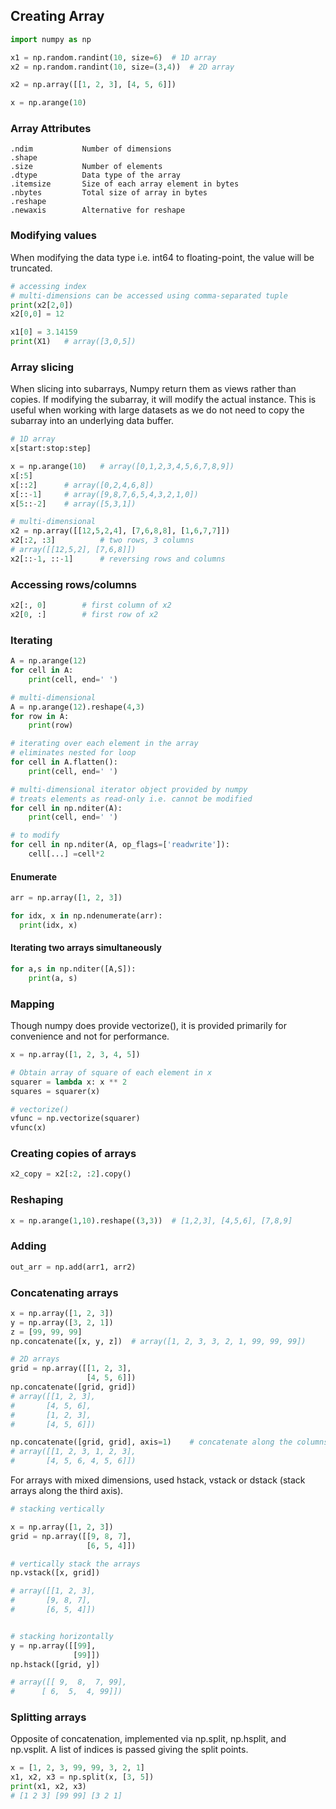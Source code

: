 ## Creating Array

```py
import numpy as np

x1 = np.random.randint(10, size=6)  # 1D array
x2 = np.random.randint(10, size=(3,4))  # 2D array

x2 = np.array([[1, 2, 3], [4, 5, 6]])

x = np.arange(10)
```

### Array Attributes

```
.ndim           Number of dimensions
.shape
.size           Number of elements
.dtype          Data type of the array
.itemsize       Size of each array element in bytes
.nbytes         Total size of array in bytes
.reshape
.newaxis        Alternative for reshape
```

### Modifying values

When modifying the data type i.e. int64 to floating-point, the value will be truncated.

```py
# accessing index
# multi-dimensions can be accessed using comma-separated tuple
print(x2[2,0])
x2[0,0] = 12

x1[0] = 3.14159
print(X1)   # array([3,0,5])
```

### Array slicing

When slicing into subarrays, Numpy return them as views rather than copies. If modifying the subarray, it will modify the actual instance. This is useful when working with large datasets as we do not need to copy the subarray into an underlying data buffer.

```py
# 1D array
x[start:stop:step]

x = np.arange(10)   # array([0,1,2,3,4,5,6,7,8,9])
x[:5]
x[::2]      # array([0,2,4,6,8])
x[::-1]     # array([9,8,7,6,5,4,3,2,1,0])
x[5::-2]    # array([5,3,1])

# multi-dimensional
x2 = np.array([[12,5,2,4], [7,6,8,8], [1,6,7,7]])
x2[:2, :3]          # two rows, 3 columns
# array([[12,5,2], [7,6,8]])
x2[::-1, ::-1]      # reversing rows and columns
```

### Accessing rows/columns

```py
x2[:, 0]        # first column of x2
x2[0, :]        # first row of x2
```

### Iterating

```py
A = np.arange(12)
for cell in A:
    print(cell, end=' ')
```

```py
# multi-dimensional
A = np.arange(12).reshape(4,3)
for row in A:
    print(row)

# iterating over each element in the array
# eliminates nested for loop
for cell in A.flatten():
    print(cell, end=' ')

# multi-dimensional iterator object provided by numpy
# treats elements as read-only i.e. cannot be modified
for cell in np.nditer(A):
    print(cell, end=' ')

# to modify
for cell in np.nditer(A, op_flags=['readwrite']):
    cell[...] =cell*2
```

#### Enumerate

```py
arr = np.array([1, 2, 3])

for idx, x in np.ndenumerate(arr):
  print(idx, x)
```

#### Iterating two arrays simultaneously

```py
for a,s in np.nditer([A,S]):
    print(a, s)
```

### Mapping

Though numpy does provide vectorize(), it is provided primarily for convenience and not for performance.

```py
x = np.array([1, 2, 3, 4, 5])

# Obtain array of square of each element in x
squarer = lambda x: x ** 2
squares = squarer(x)

# vectorize()
vfunc = np.vectorize(squarer)
vfunc(x)
```

### Creating copies of arrays

```py
x2_copy = x2[:2, :2].copy()
```

### Reshaping

```py
x = np.arange(1,10).reshape((3,3))  # [1,2,3], [4,5,6], [7,8,9]
```

### Adding

```py
out_arr = np.add(arr1, arr2)
```

### Concatenating arrays

```py
x = np.array([1, 2, 3])
y = np.array([3, 2, 1])
z = [99, 99, 99]
np.concatenate([x, y, z])  # array([1, 2, 3, 3, 2, 1, 99, 99, 99])
```

```py
# 2D arrays
grid = np.array([[1, 2, 3],
                 [4, 5, 6]])
np.concatenate([grid, grid])
# array([[1, 2, 3],
#       [4, 5, 6],
#       [1, 2, 3],
#       [4, 5, 6]])

np.concatenate([grid, grid], axis=1)    # concatenate along the columns
# array([[1, 2, 3, 1, 2, 3],
#       [4, 5, 6, 4, 5, 6]])
```

For arrays with mixed dimensions, used hstack, vstack or dstack (stack arrays along the third axis).

```py
# stacking vertically

x = np.array([1, 2, 3])
grid = np.array([[9, 8, 7],
                 [6, 5, 4]])

# vertically stack the arrays
np.vstack([x, grid])

# array([[1, 2, 3],
#       [9, 8, 7],
#       [6, 5, 4]])


# stacking horizontally
y = np.array([[99],
              [99]])
np.hstack([grid, y])

# array([[ 9,  8,  7, 99],
#      [ 6,  5,  4, 99]])
```

### Splitting arrays

Opposite of concatenation, implemented via np.split, np.hsplit, and np.vsplit. A list of indices is passed giving the split points.

```py
x = [1, 2, 3, 99, 99, 3, 2, 1]
x1, x2, x3 = np.split(x, [3, 5])
print(x1, x2, x3)
# [1 2 3] [99 99] [3 2 1]
```
